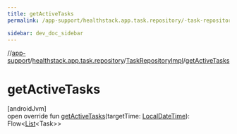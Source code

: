 ```yaml
---
title: getActiveTasks
permalink: /app-support/healthstack.app.task.repository/-task-repository-impl/get-active-tasks.html

sidebar: dev_doc_sidebar
---
```

//[app-support](../../../index.html)/[healthstack.app.task.repository](../index.html)/[TaskRepositoryImpl](index.html)/[getActiveTasks](get-active-tasks.html)



# getActiveTasks



[androidJvm]\
open override fun [getActiveTasks](get-active-tasks.html)(targetTime: [LocalDateTime](https://developer.android.com/reference/kotlin/java/time/LocalDateTime.html)): Flow&lt;[List](https://kotlinlang.org/api/latest/jvm/stdlib/kotlin.collections/-list/index.html)&lt;Task&gt;&gt;




